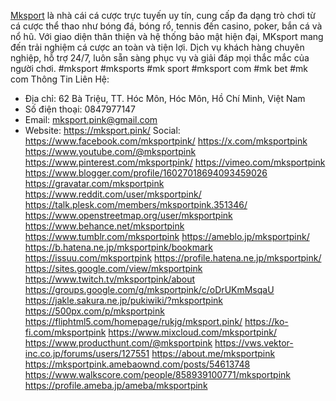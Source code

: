 [Mksport](https://mksport.pink/) là nhà cái cá cược trực tuyến uy tín, cung cấp đa dạng trò chơi từ cá cược thể thao như bóng đá, bóng rổ, tennis đến casino, poker, bắn cá và nổ hũ. Với giao diện thân thiện và hệ thống bảo mật hiện đại, MKsport mang đến trải nghiệm cá cược an toàn và tiện lợi. Dịch vụ khách hàng chuyên nghiệp, hỗ trợ 24/7, luôn sẵn sàng phục vụ và giải đáp mọi thắc mắc của người chơi.
#mksport #mksports #mk sport #mksport com #mk bet #mk com
Thông Tin Liên Hệ:
- Địa chỉ: 62 Bà Triệu, TT. Hóc Môn, Hóc Môn, Hồ Chí Minh, Việt Nam
- Số điện thoại: 0847977147
- Email: mksport.pink@gmail.com
- Website: https://mksport.pink/
Social:
https://www.facebook.com/mksportpink/
https://x.com/mksportpink
https://www.youtube.com/@mksportpink
https://www.pinterest.com/mksportpink/
https://vimeo.com/mksportpink
https://www.blogger.com/profile/16027018694093459026
https://gravatar.com/mksportpink
https://www.reddit.com/user/mksportpink/
https://talk.plesk.com/members/mksportpink.351346/
https://www.openstreetmap.org/user/mksportpink
https://www.behance.net/mksportpink
https://www.tumblr.com/mksportpink
https://ameblo.jp/mksportpink/
https://b.hatena.ne.jp/mksportpink/bookmark
https://issuu.com/mksportpink
https://profile.hatena.ne.jp/mksportpink/
https://sites.google.com/view/mksportpink
https://www.twitch.tv/mksportpink/about
https://groups.google.com/g/mksportpink/c/oDrUKmMsqaU
https://jakle.sakura.ne.jp/pukiwiki/?mksportpink
https://500px.com/p/mksportpink
https://fliphtml5.com/homepage/rukjg/mksport.pink/
https://ko-fi.com/mksportpink
https://www.mixcloud.com/mksportpink/
https://www.producthunt.com/@mksportpink
https://vws.vektor-inc.co.jp/forums/users/127551
https://about.me/mksportpink
https://mksportpink.amebaownd.com/posts/54613748
https://www.walkscore.com/people/858939100771/mksportpink
https://profile.ameba.jp/ameba/mksportpink